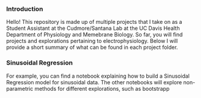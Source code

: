 ### Introduction 
Hello! This repository is made up of multiple projects that I take on as a Student Assistant at the Cudmore/Santana Lab at the UC Davis Health Department 
of Physiology and Memebrane Biology. So far, you will find projects and explorations pertaining to electrophysiology. Below I will provide a short summary of what can be
found in each project folder. 

### Sinusoidal Regression

For example, you can find a notebook explaining 
how to build a Sinusoidal Regression model for sinusoidal data. The other notebooks will explore non-parametric methods for different explorations, such as bootstrapp
